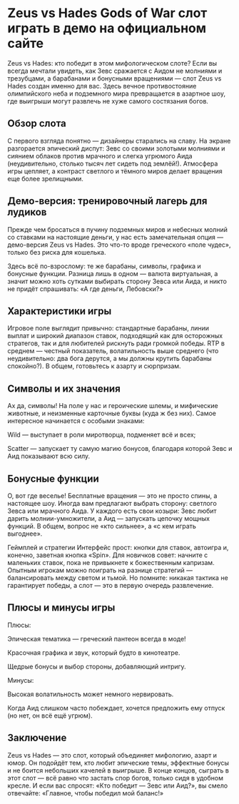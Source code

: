 <h1>Zeus vs Hades Gods of War слот играть в демо на официальном сайте</h2>
Zeus vs Hades: кто победит в этом мифологическом слоте?
Если вы всегда мечтали увидеть, как Зевс сражается с Аидом не молниями и трезубцами, а барабанами и бонусными вращениями — слот Zeus vs Hades создан именно для вас. Здесь вечное противостояние олимпийского неба и подземного мира превращается в азартное шоу, где выигрыши могут развлечь не хуже самого состязания богов.

<h2>Обзор слота</h2>
С первого взгляда понятно — дизайнеры старались на славу. На экране разгорается эпический диспут: Зевс со своими золотыми молниями и сиянием облаков против мрачного и слегка угрюмого Аида (неудивительно, столько тысяч лет сидеть под землёй!). Атмосфера игры цепляет, а контраст светлого и тёмного миров делает вращения еще более зрелищными.

<h2>Демо-версия: тренировочный лагерь для лудиков</h2>
Прежде чем бросаться в пучину подземных миров и небесных молний со ставками на настоящие деньги, у нас есть замечательная опция — демо-версия Zeus vs Hades. Это что-то вроде греческого «поле чудес», только без риска для кошелька.

<p>Здесь всё по-взрослому: те же барабаны, символы, графика и бонусные функции. Разница лишь в одном — валюта виртуальная, а значит можно хоть сутками выбирать сторону Зевса или Аида, и никто не придёт спрашивать: «А где деньги, Лебовски?»</p>
<h2>Характеристики игры</h2>
Игровое поле выглядит привычно: стандартные барабаны, линии выплат и широкий диапазон ставок, подходящий как для осторожных стратегов, так и для любителей рискнуть ради громкой победы. RTP в среднем — честный показатель, волатильность выше среднего (что неудивительно: два бога дерутся, а мы должны крутить барабаны спокойно?). В общем, готовьтесь к азарту и сюрпризам.

<h2>Символы и их значения</h2>
Ах да, символы! На поле у нас и героические шлемы, и мифические животные, и неизменные карточные буквы (куда ж без них). Самое интересное начинается с особыми знаками:

Wild — выступает в роли миротворца, подменяет всё и всех;

Scatter — запускает ту самую магию бонусов, благодаря которой Зевс и Аид показывают всю силу.

<h2>Бонусные функции</h2>
О, вот где веселье! Бесплатные вращения — это не просто спины, а настоящее шоу. Иногда вам предлагают выбрать сторону: светлого Зевса или мрачного Аида. У каждого есть свои козыри: Зевс любит дарить молнии-умножители, а Аид — запускать цепочку мощных функций. В общем, вопрос не «кто сильнее», а «с кем играть выгоднее».

Геймплей и стратегии
Интерфейс прост: кнопки для ставок, автоигра и, конечно, заветная кнопка «Spin». Для новичков совет: начните с маленьких ставок, пока не привыкнете к божественным капризам. Опытным игрокам можно поиграть на разнице стратегий — балансировать между светом и тьмой. Но помните: никакая тактика не гарантирует победы, а слот — это в первую очередь развлечение.

<h2>Плюсы и минусы игры</h2>
Плюсы:

Эпическая тематика — греческий пантеон всегда в моде!

Красочная графика и звук, который будто в кинотеатре.

Щедрые бонусы и выбор стороны, добавляющий интригу.

Минусы:

Высокая волатильность может немного нервировать.

Когда Аид слишком часто побеждает, хочется предложить ему отпуск (но нет, он всё ещё угрюм).

<h2>Заключение</h2>
Zeus vs Hades — это слот, который объединяет мифологию, азарт и юмор. Он подойдёт тем, кто любит эпические темы, эффектные бонусы и не боится небольших качелей в выигрыше. В конце концов, сыграть в этот слот — всё равно что застать спор богов, только сидя в удобном кресле. И если вас спросят: «Кто победит — Зевс или Аид?», вы смело отвечайте: «Главное, чтобы победил мой баланс!»
